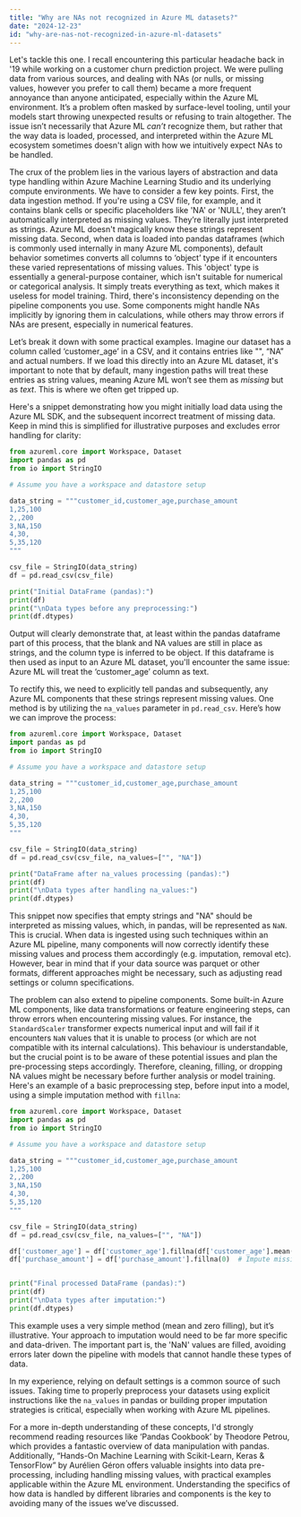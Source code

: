 ```yaml
---
title: "Why are NAs not recognized in Azure ML datasets?"
date: "2024-12-23"
id: "why-are-nas-not-recognized-in-azure-ml-datasets"
---
```


Let's tackle this one. I recall encountering this particular headache back in '19 while working on a customer churn prediction project. We were pulling data from various sources, and dealing with NAs (or nulls, or missing values, however you prefer to call them) became a more frequent annoyance than anyone anticipated, especially within the Azure ML environment. It’s a problem often masked by surface-level tooling, until your models start throwing unexpected results or refusing to train altogether. The issue isn’t necessarily that Azure ML *can’t* recognize them, but rather that the way data is loaded, processed, and interpreted within the Azure ML ecosystem sometimes doesn't align with how we intuitively expect NAs to be handled.

The crux of the problem lies in the various layers of abstraction and data type handling within Azure Machine Learning Studio and its underlying compute environments. We have to consider a few key points. First, the data ingestion method. If you're using a CSV file, for example, and it contains blank cells or specific placeholders like 'NA' or 'NULL', they aren’t automatically interpreted as missing values. They’re literally just interpreted as strings. Azure ML doesn't magically know these strings represent missing data. Second, when data is loaded into pandas dataframes (which is commonly used internally in many Azure ML components), default behavior sometimes converts all columns to ‘object’ type if it encounters these varied representations of missing values. This 'object' type is essentially a general-purpose container, which isn't suitable for numerical or categorical analysis. It simply treats everything as text, which makes it useless for model training. Third, there's inconsistency depending on the pipeline components you use. Some components might handle NAs implicitly by ignoring them in calculations, while others may throw errors if NAs are present, especially in numerical features.

Let’s break it down with some practical examples. Imagine our dataset has a column called ‘customer_age’ in a CSV, and it contains entries like "", “NA” and actual numbers. If we load this directly into an Azure ML dataset, it's important to note that by default, many ingestion paths will treat these entries as string values, meaning Azure ML won’t see them as *missing* but as *text*. This is where we often get tripped up.

Here's a snippet demonstrating how you might initially load data using the Azure ML SDK, and the subsequent incorrect treatment of missing data. Keep in mind this is simplified for illustrative purposes and excludes error handling for clarity:

```python
from azureml.core import Workspace, Dataset
import pandas as pd
from io import StringIO

# Assume you have a workspace and datastore setup

data_string = """customer_id,customer_age,purchase_amount
1,25,100
2,,200
3,NA,150
4,30,
5,35,120
"""

csv_file = StringIO(data_string)
df = pd.read_csv(csv_file)

print("Initial DataFrame (pandas):")
print(df)
print("\nData types before any preprocessing:")
print(df.dtypes)

```

Output will clearly demonstrate that, at least within the pandas dataframe part of this process, that the blank and NA values are still in place as strings, and the column type is inferred to be object. If this dataframe is then used as input to an Azure ML dataset, you'll encounter the same issue: Azure ML will treat the ‘customer_age’ column as text.

To rectify this, we need to explicitly tell pandas and subsequently, any Azure ML components that these strings represent missing values. One method is by utilizing the `na_values` parameter in `pd.read_csv`. Here’s how we can improve the process:

```python
from azureml.core import Workspace, Dataset
import pandas as pd
from io import StringIO

# Assume you have a workspace and datastore setup

data_string = """customer_id,customer_age,purchase_amount
1,25,100
2,,200
3,NA,150
4,30,
5,35,120
"""

csv_file = StringIO(data_string)
df = pd.read_csv(csv_file, na_values=["", "NA"])

print("DataFrame after na_values processing (pandas):")
print(df)
print("\nData types after handling na_values:")
print(df.dtypes)

```

This snippet now specifies that empty strings and "NA" should be interpreted as missing values, which, in pandas, will be represented as `NaN`. This is crucial. When data is ingested using such techniques within an Azure ML pipeline, many components will now correctly identify these missing values and process them accordingly (e.g. imputation, removal etc). However, bear in mind that if your data source was parquet or other formats, different approaches might be necessary, such as adjusting read settings or column specifications.

The problem can also extend to pipeline components. Some built-in Azure ML components, like data transformations or feature engineering steps, can throw errors when encountering missing values. For instance, the `StandardScaler` transformer expects numerical input and will fail if it encounters `NaN` values that it is unable to process (or which are not compatible with its internal calculations). This behaviour is understandable, but the crucial point is to be aware of these potential issues and plan the pre-processing steps accordingly. Therefore, cleaning, filling, or dropping NA values might be necessary before further analysis or model training. Here's an example of a basic preprocessing step, before input into a model, using a simple imputation method with `fillna`:

```python
from azureml.core import Workspace, Dataset
import pandas as pd
from io import StringIO

# Assume you have a workspace and datastore setup

data_string = """customer_id,customer_age,purchase_amount
1,25,100
2,,200
3,NA,150
4,30,
5,35,120
"""

csv_file = StringIO(data_string)
df = pd.read_csv(csv_file, na_values=["", "NA"])

df['customer_age'] = df['customer_age'].fillna(df['customer_age'].mean())  # Impute missing age with mean
df['purchase_amount'] = df['purchase_amount'].fillna(0)  # Impute missing purchase with 0


print("Final processed DataFrame (pandas):")
print(df)
print("\nData types after imputation:")
print(df.dtypes)


```

This example uses a very simple method (mean and zero filling), but it’s illustrative. Your approach to imputation would need to be far more specific and data-driven. The important part is, the 'NaN' values are filled, avoiding errors later down the pipeline with models that cannot handle these types of data.

In my experience, relying on default settings is a common source of such issues. Taking time to properly preprocess your datasets using explicit instructions like the `na_values` in pandas or building proper imputation strategies is critical, especially when working with Azure ML pipelines.

For a more in-depth understanding of these concepts, I'd strongly recommend reading resources like ‘Pandas Cookbook’ by Theodore Petrou, which provides a fantastic overview of data manipulation with pandas. Additionally, “Hands-On Machine Learning with Scikit-Learn, Keras & TensorFlow” by Aurélien Géron offers valuable insights into data pre-processing, including handling missing values, with practical examples applicable within the Azure ML environment. Understanding the specifics of how data is handled by different libraries and components is the key to avoiding many of the issues we’ve discussed.

